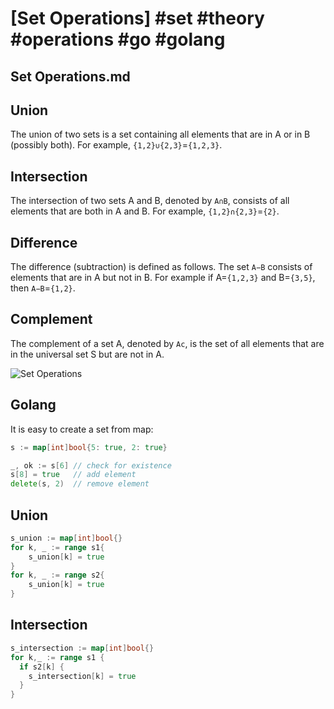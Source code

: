 # [Set Operations] #set #theory #operations #go #golang

## Set Operations.md

## Union

The union of two sets is a set containing all elements that are in A or in B (possibly both). For example, `{1,2}∪{2,3}`=`{1,2,3}`.

## Intersection

The intersection of two sets A and B, denoted by `A∩B`, consists of all elements that are both in A and B. For example, `{1,2}∩{2,3}`=`{2}`.

## Difference

The difference (subtraction) is defined as follows. The set `A−B` consists of elements that are in A but not in B. For example if A=`{1,2,3}` and B=`{3,5}`, then `A−B`=`{1,2}`.

## Complement

The complement of a set A, denoted by `Ac`, is the set of all elements that are in the universal set S but are not in A.

![Set Operations](https://www.onlinemathlearning.com/image-files/set-operations-venn-diagrams.png)

## Golang

It is easy to create a set from map:

```go
s := map[int]bool{5: true, 2: true}

_, ok := s[6] // check for existence
s[8] = true   // add element 
delete(s, 2)  // remove element
```

## Union

```go
s_union := map[int]bool{}
for k, _ := range s1{
    s_union[k] = true
}
for k, _ := range s2{
    s_union[k] = true
}
```

## Intersection

```go
s_intersection := map[int]bool{}
for k,_ := range s1 { 
  if s2[k] {
    s_intersection[k] = true
  }
}
```

